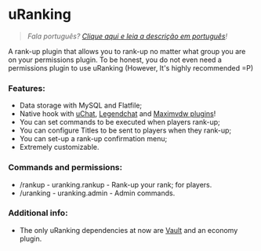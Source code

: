 # uRanking
>*Fala português? [Clique aqui e leia a descrição em português](https://github.com/BrunnoFdc/uRanking/blob/master/README-pt_BR.md)!*

A rank-up plugin that allows you to rank-up no matter what group you are on your permissions plugin.
To be honest, you do not even need a permissions plugin to use uRanking (However, It's highly recommended =P)

### Features:
- Data storage with MySQL and Flatfile;
- Native hook with [uChat](https://github.com/FabioZumbi12/UltimateChat), [Legendchat](https://github.com/SubZero0/Legendchat) and [Maximvdw plugins](https://www.spigotmc.org/resources/authors/maximvdw.6687/)!
- You can set commands to be executed when players rank-up;
- You can configure Titles to be sent to players when they rank-up;
- You can set-up a rank-up confirmation menu; 
- Extremely customizable.

### Commands and permissions:
- /rankup - uranking.rankup - Rank-up your rank; for players. 
- /uranking - uranking.admin - Admin commands.

### Additional info:
- The only uRanking dependencies at now are [Vault](https://dev.bukkit.org/projects/vault) and an economy plugin. 
